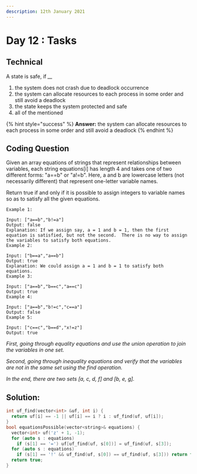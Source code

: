 ```yaml
---
description: 12th January 2021
---
```


# Day 12 : Tasks

## Technical

A state is safe, if _\_\__

1. the system does not crash due to deadlock occurrence 
2. the system can allocate resources to each process in some order and still avoid a deadlock 
3. the state keeps the system protected and safe 
4. all of the mentioned

{% hint style="success" %}
**Answer:** the system can allocate resources to each process in some order and still avoid a deadlock 
{% endhint %}

## Coding Question

Given an array equations of strings that represent relationships between variables, each string equations\[i\] has length 4 and takes one of two different forms: "a==b" or "a!=b". Here, a and b are lowercase letters \(not necessarily different\) that represent one-letter variable names.

Return true if and only if it is possible to assign integers to variable names so as to satisfy all the given equations.

```text
Example 1:

Input: ["a==b","b!=a"]
Output: false
Explanation: If we assign say, a = 1 and b = 1, then the first equation is satisfied, but not the second.  There is no way to assign the variables to satisfy both equations.
Example 2:

Input: ["b==a","a==b"]
Output: true
Explanation: We could assign a = 1 and b = 1 to satisfy both equations.
Example 3:

Input: ["a==b","b==c","a==c"]
Output: true
Example 4:

Input: ["a==b","b!=c","c==a"]
Output: false
Example 5:

Input: ["c==c","b==d","x!=z"]
Output: true
```

_First, going through equality equations and use the union operation to join the variables in one set._

_Second, going through inequality equations and verify that the variables are not in the same set using the find operation._

_In the end, there are two sets \[a, c, d, f\] and \[b, e, g\]._

## Solution:

```cpp
int uf_find(vector<int> &uf, int i) {
  return uf[i] == -1 || uf[i] == i ? i : uf_find(uf, uf[i]);
}
bool equationsPossible(vector<string>& equations) {
  vector<int> uf('z' + 1, -1);
  for (auto s : equations)
    if (s[1] == '=') uf[uf_find(uf, s[0])] = uf_find(uf, s[3]);
  for (auto s : equations)
    if (s[1] == '!' && uf_find(uf, s[0]) == uf_find(uf, s[3])) return false;
  return true;
}
```

